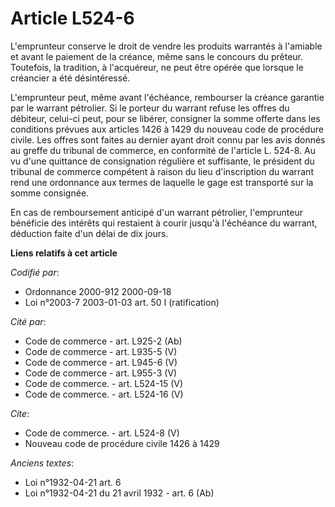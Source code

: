 # Article L524-6

L'emprunteur conserve le droit de vendre les produits warrantés à l'amiable et avant le paiement de la créance, même sans le
concours du prêteur. Toutefois, la tradition, à l'acquéreur, ne peut être opérée que lorsque le créancier a été désintéressé.

L'emprunteur peut, même avant l'échéance, rembourser la créance garantie par le warrant pétrolier. Si le porteur du warrant
refuse les offres du débiteur, celui-ci peut, pour se libérer, consigner la somme offerte dans les conditions prévues aux
articles 1426 à 1429 du nouveau code de procédure civile. Les offres sont faites au dernier ayant droit connu par les avis
donnés au greffe du tribunal de commerce, en conformité de l'article L. 524-8. Au vu d'une quittance de consignation
régulière et suffisante, le président du tribunal de commerce compétent à raison du lieu d'inscription du warrant rend une
ordonnance aux termes de laquelle le gage est transporté sur la somme consignée.

En cas de remboursement anticipé d'un warrant pétrolier, l'emprunteur bénéficie des intérêts qui restaient à courir jusqu'à
l'échéance du warrant, déduction faite d'un délai de dix jours.

**Liens relatifs à cet article**

_Codifié par_:

  - Ordonnance 2000-912 2000-09-18
  - Loi n°2003-7 2003-01-03 art. 50 I (ratification)

_Cité par_:

  - Code de commerce - art. L925-2 (Ab)
  - Code de commerce - art. L935-5 (V)
  - Code de commerce - art. L945-6 (V)
  - Code de commerce - art. L955-3 (V)
  - Code de commerce. - art. L524-15 (V)
  - Code de commerce. - art. L524-16 (V)

_Cite_:

  - Code de commerce. - art. L524-8 (V)
  - Nouveau code de procédure civile 1426 à 1429

_Anciens textes_:

  - Loi n°1932-04-21 art. 6
  - Loi n°1932-04-21 du 21 avril 1932 - art. 6 (Ab)
